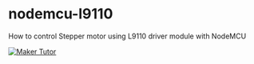 # nodemcu-l9110
How to control Stepper motor using L9110 driver module with NodeMCU

[![Maker Tutor](https://img.youtube.com/vi/dKzCZhnLUyc/0.jpg)](https://www.youtube.com/watch?v=dKzCZhnLUyc)
